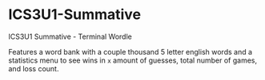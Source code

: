 # ICS3U1-Summative
ICS3U1 Summative - Terminal Wordle 

Features a word bank with a couple thousand 5 letter english words and a statistics menu to see wins in ```x``` amount of guesses, total number of games, and loss count.
